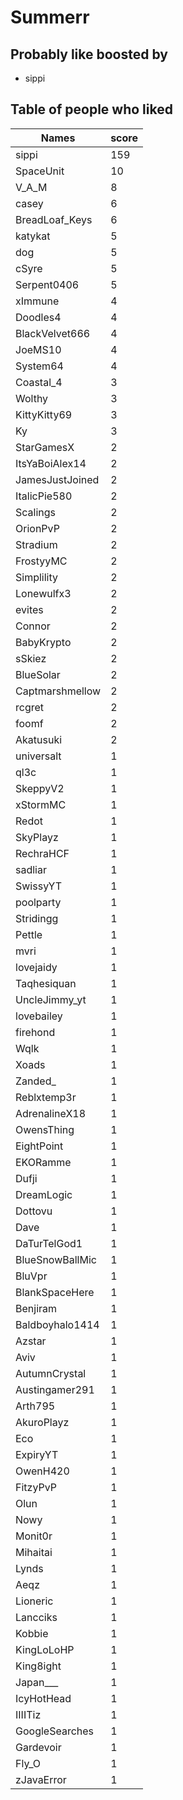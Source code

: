 # Summerr
## Probably like boosted by 
+ sippi
## Table of people who liked
Names | score
--- | ---
sippi | 159
SpaceUnit | 10
V_A_M | 8
casey | 6
BreadLoaf_Keys | 6
katykat | 5
dog | 5
cSyre | 5
Serpent0406 | 5
xImmune | 4
Doodles4 | 4
BlackVelvet666 | 4
JoeMS10 | 4
System64 | 4
Coastal_4 | 3
Wolthy | 3
KittyKitty69 | 3
Ky | 3
StarGamesX | 2
ItsYaBoiAlex14 | 2
JamesJustJoined | 2
ItalicPie580 | 2
Scalings | 2
OrionPvP | 2
Stradium | 2
FrostyyMC | 2
Simplility | 2
Lonewulfx3 | 2
evites | 2
Connor | 2
BabyKrypto | 2
sSkiez | 2
BlueSolar | 2
Captmarshmellow | 2
rcgret | 2
foomf | 2
Akatusuki | 2
universalt | 1
ql3c | 1
SkeppyV2 | 1
xStormMC | 1
Redot | 1
SkyPlayz | 1
RechraHCF | 1
sadliar | 1
SwissyYT | 1
poolparty | 1
Stridingg | 1
Pettle | 1
mvri | 1
lovejaidy | 1
Taqhesiquan | 1
UncleJimmy_yt | 1
lovebailey | 1
firehond | 1
Wqlk | 1
Xoads | 1
Zanded_ | 1
Reblxtemp3r | 1
AdrenalineX18 | 1
OwensThing | 1
EightPoint | 1
EKORamme | 1
Dufji | 1
DreamLogic | 1
Dottovu | 1
Dave | 1
DaTurTelGod1 | 1
BlueSnowBallMic | 1
BluVpr | 1
BlankSpaceHere | 1
Benjiram | 1
Baldboyhalo1414 | 1
Azstar | 1
Aviv | 1
AutumnCrystal | 1
Austingamer291 | 1
Arth795 | 1
AkuroPlayz | 1
Eco | 1
ExpiryYT | 1
OwenH420 | 1
FitzyPvP | 1
Olun | 1
Nowy | 1
Monit0r | 1
Mihaitai | 1
Lynds | 1
Aeqz | 1
Lioneric | 1
Lancciks | 1
Kobbie | 1
KingLoLoHP | 1
King8ight | 1
Japan___ | 1
IcyHotHead | 1
IIIITiz | 1
GoogleSearches | 1
Gardevoir | 1
Fly_O | 1
zJavaError | 1
